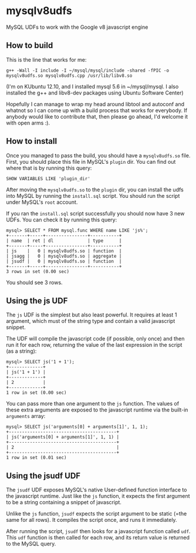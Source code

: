 mysqlv8udfs
===========

MySQL UDFs to work with the Google v8 javascript engine

How to build
------------
This is the line that works for me:

    g++ -Wall -I include -I ~/mysql/mysql/include -shared -fPIC -o mysqlv8udfs.so mysqlv8udfs.cpp /usr/lib/libv8.so

(I'm on KUbuntu 12.10, and I installed mysql 5.6 in ~/mysql/mysql. I also installed the g++ and libv8-dev packages using Ubuntu Software Center)

Hopefully I can manage to wrap my head around libtool and autoconf and whatnot so I can come up with a build process that works for everybody. If anybody would like to contribute that, then please go ahead, I'd welcome it with open arms :).

How to install
--------------
Once you managed to pass the build, you should have a `mysqlv8udfs.so` file. First, you should place this file in MySQL's `plugin` dir. You can find out where that is by running this query:

    SHOW VARIABLES LIKE 'plugin_dir'

After moving the `mysqlv8udfs.so` to the `plugin` dir, you can install the udfs into MySQL by running the `install.sql` script. You should run the script under MySQL's `root` account.

If you ran the `install.sql` script successfully you should now have 3 new UDFs. You can check it by running this query:

    mysql> SELECT * FROM mysql.func WHERE name LIKE 'js%';
    +-------+-----+----------------+-----------+
    | name  | ret | dl             | type      |
    +-------+-----+----------------+-----------+
    | js    |   0 | mysqlv8udfs.so | function  |
    | jsagg |   0 | mysqlv8udfs.so | aggregate |
    | jsudf |   0 | mysqlv8udfs.so | function  |
    +-------+-----+----------------+-----------+
    3 rows in set (0.00 sec)

You should see 3 rows. 

Using the js UDF
----------------
The `js` UDF is the simplest but also least powerful. It requires at least 1 argument, which must of the string type and contain a valid javascript snippet.

The UDF will compile the javascript code (if possible, only once) and then run it for each row, returning the value of the last expression in the script (as a string):

    mysql> SELECT js('1 + 1');
    +-------------+
    | js('1 + 1') |
    +-------------+
    | 2           |
    +-------------+
    1 row in set (0.00 sec)

You can pass more than one argument to the `js` function. The values of these extra arguments are exposed to the javascript runtime via the built-in `arguments` array:

    mysql> SELECT js('arguments[0] + arguments[1]', 1, 1);
    +-----------------------------------------+
    | js('arguments[0] + arguments[1]', 1, 1) |
    +-----------------------------------------+
    | 2                                       |
    +-----------------------------------------+
    1 row in set (0.01 sec)

Using the jsudf UDF
-------------------
The `jsudf` UDF exposes MySQL's native User-defined function interface to the javascript runtime. Just like the `js` function, it expects the first argument to be a string containing a snippet of javascript. 

Unlike the `js` function, `jsudf` expects the script argument to be static (=the same for all rows). It compiles the script once, and runs it immediately. 

After running the script, `jsudf` then looks for a javascript function called `udf`. This `udf` function is then called for each row, and its return value is returned to the MySQL query.



